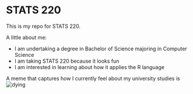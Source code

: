 # STATS 220

This is my repo for STATS 220. 

A little about me:

- I am undertaking a degree in Bachelor of Science majoring in Computer Science
- I am taking STATS 220 because it looks fun
- I am interested in learning about how it applies the R language

A meme that captures how I currently feel about my university studies is ![dying]([[https://c.tenor.com/8druEACXtX8AAAAd/tenor.gif](https://tenor.com/view/suicide-family-guy-daddy-gif-13843211?quality=lossless)])
